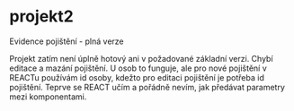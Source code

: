 # projekt2
Evidence pojištění - plná verze

Projekt zatím není úplně hotový ani v požadované základní verzi. Chybí editace a mazání pojištění. U osob to funguje, ale pro nové pojištění v REACTu používám id osoby, kdežto pro editaci pojištění je potřeba id pojištění. Teprve se REACT učím a pořádně nevím, jak předávat parametry mezi komponentami. 
